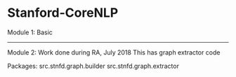 # Stanford-CoreNLP

Module 1: Basic 



---------------------------
Module 2: Work done during RA, July 2018
This has graph extractor code

Packages:
src.stnfd.graph.builder
src.stnfd.graph.extractor
